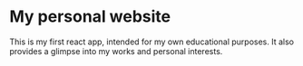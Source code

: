 # My personal website
This is my first react app, intended for my own educational purposes. It also provides a glimpse into my works and personal interests.